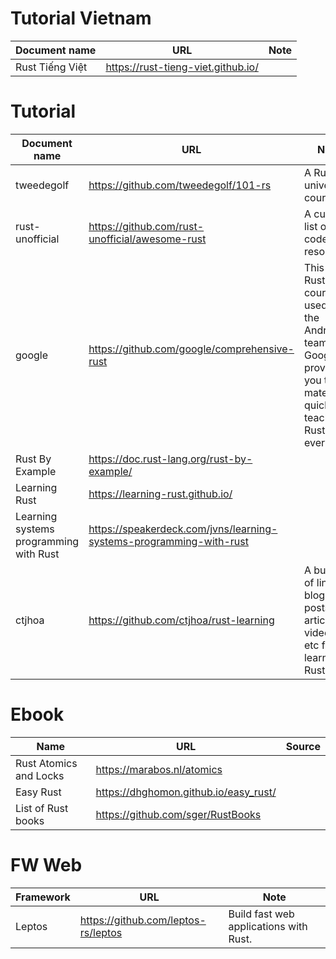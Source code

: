 # Tutorial Vietnam 

Document name | URL | Note
--- | --- | --- |
Rust Tiếng Việt | https://rust-tieng-viet.github.io/ | |

# Tutorial
Document name | URL | Note
--- | --- | --- |
tweedegolf  | https://github.com/tweedegolf/101-rs | A Rust university course  |
rust-unofficial  | https://github.com/rust-unofficial/awesome-rust | A curated list of Rust code and resources.  |
google  | https://github.com/google/comprehensive-rust | This is the Rust course used by the Android team at Google. It provides you the material to quickly teach Rust to everyone  |
Rust By Example | https://doc.rust-lang.org/rust-by-example/ |
Learning Rust | https://learning-rust.github.io/ |
Learning systems programming with Rust | https://speakerdeck.com/jvns/learning-systems-programming-with-rust |
ctjhoa | https://github.com/ctjhoa/rust-learning | A bunch of links to blog posts, articles, videos, etc for learning Rust |


# Ebook
Name | URL | Source
--- | --- | --- |
Rust Atomics and Locks | https://marabos.nl/atomics |
Easy Rust | https://dhghomon.github.io/easy_rust/ |
List of Rust books | https://github.com/sger/RustBooks |


# FW Web
Framework | URL | Note 
--- | --- | --- | 
Leptos  | https://github.com/leptos-rs/leptos | Build fast web applications with Rust.  |
